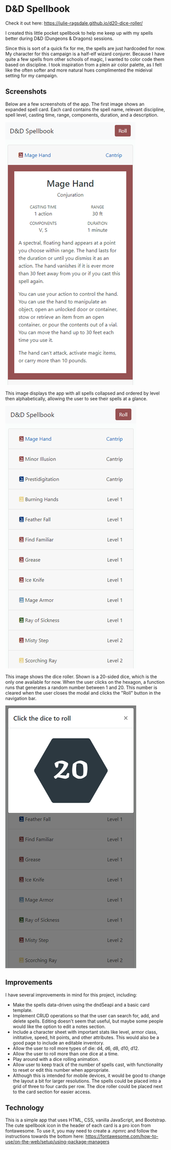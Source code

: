 # D&D Spellbook

Check it out here: https://julie-ragsdale.github.io/d20-dice-roller/

I created this little pocket spellbook to help me keep up with my spells better during D&D (Dungeons & Dragons) sessions. 

Since this is sort of a quick fix for me, the spells are just hardcoded for now. My character for this campaign is a half-elf wizard conjurer. Because I have quite a few spells from other schools of magic, I wanted to color code them based on discipline. I took inspiration from a plein air color palette, as I felt like the often softer and more natural hues complimented the mideival setting for my campaign.

## Screenshots
Below are a few screenshots of the app. The first image shows an expanded spell card. Each card contains the spell name, relevant discipline, spell level, casting time, range, components, duration, and a description.

![Screenshot of the app with one spell expanded](assets/images/screenshots/spell-expanded.PNG)

This image displays the app with all spells collapsed and ordered by level then alphabetically, allowing the user to see their spells at a glance.

![Screenshot of the app with all spells collapsed](assets/images/screenshots/all-spells-collapsed.PNG)

This image shows the dice roller. Shown is a 20-sided dice, which is the only one available for now. When the user clicks on the hexagon, a function runs that generates a random number between 1 and 20. This number is cleared when the user closes the modal and clicks the "Roll" button in the navigation bar. 

![Screenshot of the app's dice roller](assets/images/screenshots/dice-roll-20.PNG)

## Improvements
I have several improvements in mind for this project, including: 
- Make the spells data-driven using the dnd5eapi and a basic card template.
- Implement CRUD operations so that the user can search for, add, and delete spells. Editing doesn't seem that useful, but maybe some people would like the option to edit a notes section.
- Include a character sheet with important stats like level, armor class, inititative, speed, hit points, and other attributes. This would also be a good page to include an editable inventory.
- Allow the user to roll more types of die: d4, d6, d8, d10, d12.
- Allow the user to roll more than one dice at a time.
- Play around with a dice rolling animation.
- Allow user to keep track of the number of spells cast, with functionality to reset or edit this number when appropriate. 
- Although this is intended for mobile devices, it would be good to change the layout a bit for larger resolutions. The spells could be placed into a grid of three to four cards per row. The dice roller could be placed next to the card section for easier access.

## Technology
This is a simple app that uses HTML, CSS, vanilla JavaScript, and Bootstrap. The cute spellbook icon in the header of each card is a pro icon from fontawesome. To use it, you may need to create a .npmrc and follow the instructions towards the bottom here: https://fontawesome.com/how-to-use/on-the-web/setup/using-package-managers
